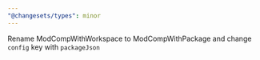 ```yaml
---
"@changesets/types": minor
---
```


Rename ModCompWithWorkspace to ModCompWithPackage and change `config` key with `packageJson`

